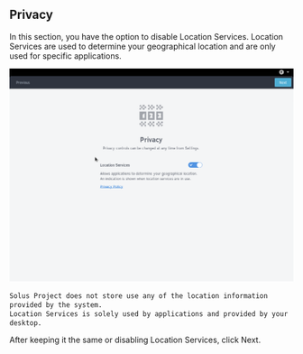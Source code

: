 ## Privacy

In this section, you have the option to disable Location Services. Location Services are used to determine your geographical location and are only used for specific applications.

![Toggling location services](../../images/first-boot/toggling-location-services.png)

``` tinynote
Solus Project does not store use any of the location information provided by the system.
Location Services is solely used by applications and provided by your desktop.
```

After keeping it the same or disabling Location Services, click Next.